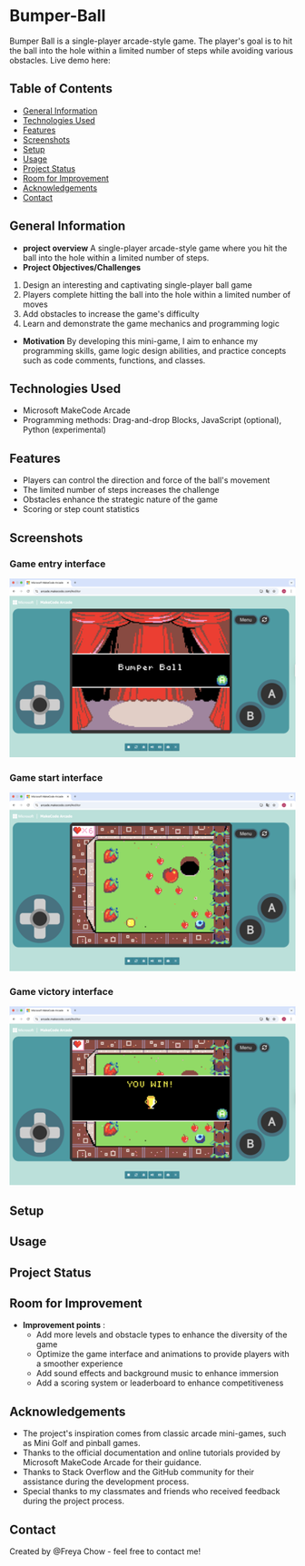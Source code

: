 # Bumper-Ball
Bumper Ball is a single-player arcade-style game. The player's goal is to hit the ball into the hole within a limited number of steps while avoiding various obstacles.
Live demo here: 

## Table of Contents
- [General Information](#general-information)
- [Technologies Used](#technologies-used)
- [Features](#features)
- [Screenshots](#screenshots)
- [Setup](#setup)
- [Usage](#usage)
- [Project Status](#project-status)
- [Room for Improvement](#room-for-improvement)
- [Acknowledgements](#acknowledgements)
- [Contact](#contact)

## General Information
- **project overview** A single-player arcade-style game where you hit the ball into the hole within a limited number of steps.
- **Project Objectives/Challenges**
1. Design an interesting and captivating single-player ball game
2. Players complete hitting the ball into the hole within a limited number of moves
3. Add obstacles to increase the game's difficulty
4. Learn and demonstrate the game mechanics and programming logic
- **Motivation** By developing this mini-game, I aim to enhance my programming skills, game logic design abilities, and practice concepts such as code comments, functions, and classes.
## Technologies Used
- Microsoft MakeCode Arcade
- Programming methods: Drag-and-drop Blocks, JavaScript (optional), Python (experimental)
## Features
- Players can control the direction and force of the ball's movement
- The limited number of steps increases the challenge
- Obstacles enhance the strategic nature of the game
- Scoring or step count statistics
## Screenshots
### Game entry interface
![Game Start Screen](start_screen.png)
### Game start interface
![Gameplay Screen](gameplay_screen.png)
### Game victory interface
![Victory Screen](victory_screen.png)
## Setup
## Usage
## Project Status
## Room for Improvement
- **Improvement points** : 
  - Add more levels and obstacle types to enhance the diversity of the game 
  - Optimize the game interface and animations to provide players with a smoother experience 
  - Add sound effects and background music to enhance immersion 
  - Add a scoring system or leaderboard to enhance competitiveness

## Acknowledgements
- The project's inspiration comes from classic arcade mini-games, such as Mini Golf and pinball games.
- Thanks to the official documentation and online tutorials provided by Microsoft MakeCode Arcade for their guidance.
- Thanks to Stack Overflow and the GitHub community for their assistance during the development process.
- Special thanks to my classmates and friends who received feedback during the project process.
## Contact
Created by @Freya Chow - feel free to contact me!


